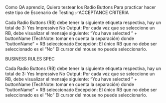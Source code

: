 Como QA aprendiz,
Quiero testear los Radio Buttons
Para practicar hacer este tipo de Escenario de Testing
✅ACCEPTANCE CRITERIA

Cada Radio Buttons (RB) debe tener la siguiente etiqueta respectiva, hay un total de 3:
Yes
Impressive
No
Output:
Por cada vez que se seleccione un RB, debe visualizar el mensaje siguiente:
 “You have selected ” + buttonName
(TechNote: tomar en cuenta la separación)
donde “buttonName” = RB seleccionado
Excepción:
El único RB que no debe ser seleccionado es el “No” 
El cursor del mouse no puede seleccionarlo.

BUSINESS RULES SPEC

Cada Radio Buttons (RB) debe tener la siguiente etiqueta respectiva, hay un total de 3:
Yes
Impressive
No
Output:
Por cada vez que se seleccione un RB, debe visualizar el mensaje siguiente:
 “You have selected ” + buttonName
(TechNote: tomar en cuenta la separación)
donde “buttonName” = RB seleccionado
Excepción:
El único RB que no debe ser seleccionado es el “No” 
El cursor del mouse no puede seleccionarlo.